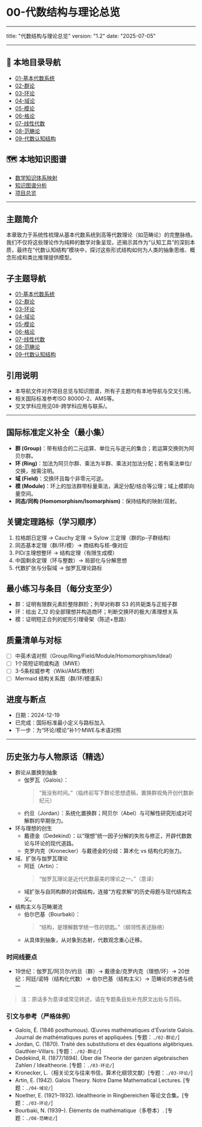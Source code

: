 # 00-代数结构与理论总览

---

title: "代数结构与理论总览"
version: "1.2"
date: "2025-07-05"

---

## 📁 本地目录导航

- [01-基本代数系统](./01-基本代数系统/00-模块总览.md)
- [02-群论](./02-群论/00-群论总览.md)
- [03-环论](./03-环论/00-环论总览.md)
- [04-域论](./04-域论/00-域论总览.md)
- [05-模论](./05-模论/00-模论总览.md)
- [06-格论](./06-格论/00-格论总览.md)
- [07-线性代数](./07-线性代数/00-线性代数总览.md)
- [08-范畴论](./08-范畴论/00-范畴论总览.md)
- [09-代数认知结构](./09-代数认知结构/00-代数认知结构总览.md)

## 🗺️ 本地知识图谱

- [数学知识体系映射](../09-项目总览/05-Knowledge_Graphs_and_Mappings/数学知识体系映射.md)
- [知识图谱分析](../知识图谱分析.md)
- [项目总览](../09-项目总览/00-项目总览.md)

---

## 主题简介

本章致力于系统性梳理从基本代数系统到高等代数理论（如范畴论）的完整脉络。
我们不仅将这些理论作为纯粹的数学对象呈现，还揭示其作为“认知工具”的深刻本质，最终在“代数认知结构”模块中，探讨这些形式结构如何为人类的抽象思维、概念形成和类比推理提供模型。

## 子主题导航

- [01-基本代数系统](./01-基本代数系统/00-模块总览.md)
- [02-群论](./02-群论/00-群论总览.md)
- [03-环论](./03-环论/00-环论总览.md)
- [04-域论](./04-域论/00-域论总览.md)
- [05-模论](./05-模论/00-模论总览.md)
- [06-格论](./06-格论/00-格论总览.md)
- [07-线性代数](./07-线性代数/00-线性代数总览.md)
- [08-范畴论](./08-范畴论/00-范畴论总览.md)
- [09-代数认知结构](./09-代数认知结构/00-代数认知结构总览.md)

## 引用说明

- 本导航文件对齐项目总览与知识图谱，所有子主题均有本地导航与交叉引用。
- 相关国际标准参考ISO 80000-2、AMS等。
- 交叉学科应用见08-跨学科应用与联系/。

---

## 国际标准定义补全（最小集）

- **群 (Group)**：带有结合的二元运算、单位元与逆元的集合；若运算交换则为阿贝尔群。
- **环 (Ring)**：加法为阿贝尔群、乘法为半群、乘法对加法分配；若有乘法单位/交换，按需注明。
- **域 (Field)**：交换环且每个非零元可逆。
- **模 (Module)**：环上的加法群带标量乘法，满足分配/结合等公理；域上模即向量空间。
- **同态/同构 (Homomorphism/Isomorphism)**：保持结构的映射/双射。

## 关键定理路标（学习顺序）

1. 拉格朗日定理 → Cauchy 定理 → Sylow 三定理（群的p-子群结构）
2. 同态基本定理（群/环/模）→ 商结构与核-像对应
3. PID/主理想整环 → 结构定理（有限生成模）
4. 中国剩余定理（环与整数）→ 局部化与分解思想
5. 代数扩张与分裂域 → 伽罗瓦理论路标

## 最小练习与条目（每分支至少）

- 群：证明有限群元素阶整除群阶；列举对称群 S3 的共轭类与正规子群
- 环：给出 Z_12 的全部理想并构造商环；判断交换环的极大/素理想关系
- 模：证明短正合列的蛇形引理骨架（陈述+思路）

## 质量清单与对标

- [ ] 中英术语对照（Group/Ring/Field/Module/Homomorphism/Ideal）
- [ ] 1个简短证明或构造（MWE）
- [ ] 3-5条权威参考（Wiki/AMS/教材）
- [ ] Mermaid 结构关系图（群/环/模谱系）

## 进度与断点

- 日期：2024-12-19
- 已完成：国际标准最小定义与路标加入
- 下一步：为“环论/模论”补1个MWE与术语对照

<!-- 断点：补充环论/模论的MWE与术语对照 -->

---

## 历史张力与人物原话（精选）

- 群论从置换到抽象
  - 伽罗瓦（Galois）：
    > “我没有时间。”（临终前写下群论思想遗稿，置换群视角开创代数新纪元）
  - 约旦（Jordan）：系统化置换群；阿贝尔（Abel）与可解性研究形成对可解群的早期张力。
- 环与理想的创生
  - 戴德金（Dedekind）：以“理想”统一因子分解的失败与修正，开辟代数数论与环论的现代道路。
  - 克罗内克（Kronecker）与戴德金的分歧：算术化 vs 结构化的张力。
- 域、扩张与伽罗瓦理论
  - 阿廷（Artin）：
    > “伽罗瓦理论是近代代数最美的理论之一。”（意译）
  - 域扩张与自同构群的对偶结构，连接“方程求解”的历史母题与现代结构主义。
- 结构主义与范畴潮流
  - 伯尔巴基（Bourbaki）：
    > “结构，是理解数学统一性的钥匙。”（纲领性表述脉络）
  - 从具体到抽象，从对象到态射，代数观念重心迁移。

### 时间线要点

- 19世纪：伽罗瓦/阿贝尔/约旦（群）→ 戴德金/克罗内克（理想/环）→ 20世纪：阿廷/诺特（结构化代数）→ 伯尔巴基（结构主义）→ 范畴论的渗透与统一

> 注：原话多为意译或常见转述，请在专题条目处补充原文出处与页码。

### 引文与参考（严格体例）

- Galois, É. (1846 posthumous). Œuvres mathématiques d'Évariste Galois. Journal de mathématiques pures et appliquées. [专题：`./02-群论/`]
- Jordan, C. (1870). Traité des substitutions et des équations algébriques. Gauthier-Villars. [专题：`./02-群论/`]
- Dedekind, R. (1877/1894). Über die Theorie der ganzen algebraischen Zahlen / Idealtheorie. [专题：`./03-环论/`]
- Kronecker, L.（相关论文与往来书信，算术化纲领文献）[专题：`./03-环论/`]
- Artin, E. (1942). Galois Theory. Notre Dame Mathematical Lectures. [专题：`./04-域论/`]
- Noether, E. (1921–1932). Idealtheorie in Ringbereichen 等论文合集。[专题：`./03-环论/`]
- Bourbaki, N. (1939–). Éléments de mathématique（多卷本）. [专题：`./08-范畴论/`]
